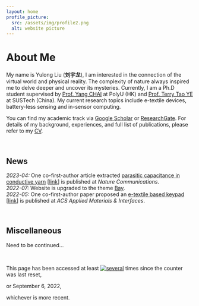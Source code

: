 ```yaml
---
layout: home
profile_picture:
  src: /assets/img/profile2.png
  alt: website picture
---
```


<h1>About Me</h1>

<p>
  My name is Yulong Liu (<b>刘宇龙</b>), I am interested in the connection of the virtual world and physical reality. The complexity of nature always inspired me to delve deeper and uncover its mysteries. Currently, I am a Ph.D student supervised by <a href="http://ap.polyu.edu.hk/ychai/">Prof. Yang CHAI</a> at PolyU (HK) and <a href="https://faculty.sustech.edu.cn/yet/en/">Prof. Terry Tao YE</a> at SUSTech (China). My current research topics include e-textile devices, battery-less sensing and in-sensor computing.

<p>
  You can find my academic track via <a href="https://scholar.google.com/citations?user=cKS4AxIAAAAJ&hl=en">Google Scholar</a> or <a href="https://www.researchgate.net/profile/Yulong-Liu">ResearchGate</a>. For details of my background, experiences, and full list of publications, please refer to my <a href="/assets/pdf/cv_liuyulong.pdf">CV</a>.
</p>

<br />

<h2>News</h2>

<p>
<i>2023-04:</i>   One co-first-author article extracted <u>parasitic capacitance in conductive yarn</u> [<a href="https://www.nature.com/articles/s41467-023-38319-6">link</a>] is published at <i>Nature Communications</i>.<br>
<i>2022-07:</i>   Website is upgraded to the theme <a href="https://github.com/eliottvincent/bay">Bay</a>.<br>
<i>2022-05:</i>   One co-first-author paper proposed an <u>e-textile based keypad</u> [<a href="https://pubs.acs.org/doi/abs/10.1021/acsami.2c04246">link</a>] is published at <i>ACS Applied Materials & Interfaces</i>.
</p>

<br />

<h2>Miscellaneous</h2>

Need to be continued...

<br />

This page has been accessed at least
<a href="http://stuff.mit.edu/doc/counter-howto.html"><img 
src="http://stuff.mit.edu/cgi/counter/yulong" alt="several"></a>
times since the counter was last reset, 
<!-- shouldn't happen, but include the disclaimer anyway -->
or September 6, 2022, 
<!-- when the counter with this name was first used --> 
whichever is more recent.